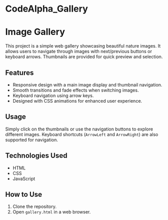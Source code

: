 ﻿# CodeAlpha_Gallery
# Image Gallery

This project is a simple web gallery showcasing beautiful nature images. It allows users to navigate through images with next/previous buttons or keyboard arrows. Thumbnails are provided for quick preview and selection.

## Features

- Responsive design with a main image display and thumbnail navigation.
- Smooth transitions and fade effects when switching images.
- Keyboard navigation using arrow keys.
- Designed with CSS animations for enhanced user experience.

## Usage

Simply click on the thumbnails or use the navigation buttons to explore different images. Keyboard shortcuts (`ArrowLeft` and `ArrowRight`) are also supported for navigation.

## Technologies Used

- HTML
- CSS 
- JavaScript 

## How to Use

1. Clone the repository.
2. Open `gallery.html` in a web browser.

